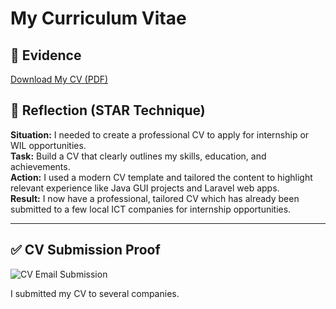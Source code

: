 # My Curriculum Vitae

## 📄 Evidence

[Download My CV (PDF)](./cv.pdf)

## 💬 Reflection (STAR Technique)

**Situation:** I needed to create a professional CV to apply for internship or WIL opportunities.  
**Task:** Build a CV that clearly outlines my skills, education, and achievements.  
**Action:** I used a modern CV template and tailored the content to highlight relevant experience like Java GUI projects and Laravel web apps.  
**Result:** I now have a professional, tailored CV which has already been submitted to a few local ICT companies for internship opportunities.

---

## ✅ CV Submission Proof

![CV Email Submission](./cv-submission-email.jpeg)

I submitted my CV to several companies.


